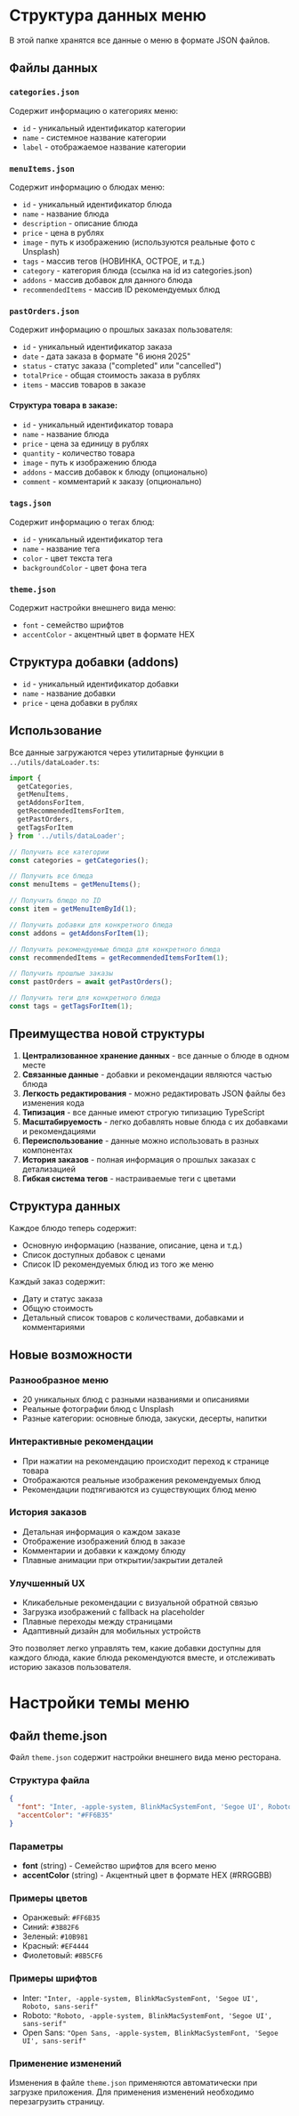 # Структура данных меню

В этой папке хранятся все данные о меню в формате JSON файлов.

## Файлы данных

### `categories.json`
Содержит информацию о категориях меню:
- `id` - уникальный идентификатор категории
- `name` - системное название категории
- `label` - отображаемое название категории

### `menuItems.json`
Содержит информацию о блюдах меню:
- `id` - уникальный идентификатор блюда
- `name` - название блюда
- `description` - описание блюда
- `price` - цена в рублях
- `image` - путь к изображению (используются реальные фото с Unsplash)
- `tags` - массив тегов (НОВИНКА, ОСТРОЕ, и т.д.)
- `category` - категория блюда (ссылка на id из categories.json)
- `addons` - массив добавок для данного блюда
- `recommendedItems` - массив ID рекомендуемых блюд

### `pastOrders.json`
Содержит информацию о прошлых заказах пользователя:
- `id` - уникальный идентификатор заказа
- `date` - дата заказа в формате "6 июня 2025"
- `status` - статус заказа ("completed" или "cancelled")
- `totalPrice` - общая стоимость заказа в рублях
- `items` - массив товаров в заказе

#### Структура товара в заказе:
- `id` - уникальный идентификатор товара
- `name` - название блюда
- `price` - цена за единицу в рублях
- `quantity` - количество товара
- `image` - путь к изображению блюда
- `addons` - массив добавок к блюду (опционально)
- `comment` - комментарий к заказу (опционально)

### `tags.json`
Содержит информацию о тегах блюд:
- `id` - уникальный идентификатор тега
- `name` - название тега
- `color` - цвет текста тега
- `backgroundColor` - цвет фона тега

### `theme.json`
Содержит настройки внешнего вида меню:
- `font` - семейство шрифтов
- `accentColor` - акцентный цвет в формате HEX

## Структура добавки (addons)
- `id` - уникальный идентификатор добавки
- `name` - название добавки
- `price` - цена добавки в рублях

## Использование

Все данные загружаются через утилитарные функции в `../utils/dataLoader.ts`:

```typescript
import { 
  getCategories, 
  getMenuItems, 
  getAddonsForItem,
  getRecommendedItemsForItem,
  getPastOrders,
  getTagsForItem
} from '../utils/dataLoader';

// Получить все категории
const categories = getCategories();

// Получить все блюда
const menuItems = getMenuItems();

// Получить блюдо по ID
const item = getMenuItemById(1);

// Получить добавки для конкретного блюда
const addons = getAddonsForItem(1);

// Получить рекомендуемые блюда для конкретного блюда
const recommendedItems = getRecommendedItemsForItem(1);

// Получить прошлые заказы
const pastOrders = await getPastOrders();

// Получить теги для конкретного блюда
const tags = getTagsForItem(1);
```

## Преимущества новой структуры

1. **Централизованное хранение данных** - все данные о блюде в одном месте
2. **Связанные данные** - добавки и рекомендации являются частью блюда
3. **Легкость редактирования** - можно редактировать JSON файлы без изменения кода
4. **Типизация** - все данные имеют строгую типизацию TypeScript
5. **Масштабируемость** - легко добавлять новые блюда с их добавками и рекомендациями
6. **Переиспользование** - данные можно использовать в разных компонентах
7. **История заказов** - полная информация о прошлых заказах с детализацией
8. **Гибкая система тегов** - настраиваемые теги с цветами

## Структура данных

Каждое блюдо теперь содержит:
- Основную информацию (название, описание, цена и т.д.)
- Список доступных добавок с ценами
- Список ID рекомендуемых блюд из того же меню

Каждый заказ содержит:
- Дату и статус заказа
- Общую стоимость
- Детальный список товаров с количествами, добавками и комментариями

## Новые возможности

### Разнообразное меню
- 20 уникальных блюд с разными названиями и описаниями
- Реальные фотографии блюд с Unsplash
- Разные категории: основные блюда, закуски, десерты, напитки

### Интерактивные рекомендации
- При нажатии на рекомендацию происходит переход к странице товара
- Отображаются реальные изображения рекомендуемых блюд
- Рекомендации подтягиваются из существующих блюд меню

### История заказов
- Детальная информация о каждом заказе
- Отображение изображений блюд в заказе
- Комментарии и добавки к каждому блюду
- Плавные анимации при открытии/закрытии деталей

### Улучшенный UX
- Кликабельные рекомендации с визуальной обратной связью
- Загрузка изображений с fallback на placeholder
- Плавные переходы между страницами
- Адаптивный дизайн для мобильных устройств

Это позволяет легко управлять тем, какие добавки доступны для каждого блюда, какие блюда рекомендуются вместе, и отслеживать историю заказов пользователя.

# Настройки темы меню

## Файл theme.json

Файл `theme.json` содержит настройки внешнего вида меню ресторана.

### Структура файла

```json
{
  "font": "Inter, -apple-system, BlinkMacSystemFont, 'Segoe UI', Roboto, sans-serif",
  "accentColor": "#FF6B35"
}
```

### Параметры

- **font** (string) - Семейство шрифтов для всего меню
- **accentColor** (string) - Акцентный цвет в формате HEX (#RRGGBB)

### Примеры цветов

- Оранжевый: `#FF6B35`
- Синий: `#3B82F6`
- Зеленый: `#10B981`
- Красный: `#EF4444`
- Фиолетовый: `#8B5CF6`

### Примеры шрифтов

- Inter: `"Inter, -apple-system, BlinkMacSystemFont, 'Segoe UI', Roboto, sans-serif"`
- Roboto: `"Roboto, -apple-system, BlinkMacSystemFont, 'Segoe UI', sans-serif"`
- Open Sans: `"Open Sans, -apple-system, BlinkMacSystemFont, 'Segoe UI', sans-serif"`

### Применение изменений

Изменения в файле `theme.json` применяются автоматически при загрузке приложения. Для применения изменений необходимо перезагрузить страницу. 